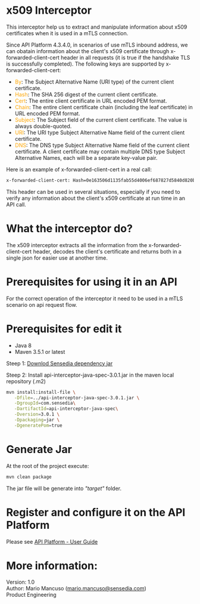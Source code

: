 # x509 Interceptor

This interceptor help us to extract and manipulate information about x509 certificates when it is used in a mTLS connection.

Since API Platform 4.3.4.0, in scenarios of use mTLS inbound address, we can obatain information about the client's x509 certificate through x-forwarded-client-cert header in all requests (it is true if the handshake TLS is successfully completed). The following keys are supported by x-forwarded-client-cert:

* <span style="color:orange;">By</span>: The Subject Alternative Name (URI type) of the current client certificate.
* <span style="color:orange;">Hash</span>: The SHA 256 digest of the current client certificate.
* <span style="color:orange;">Cert</span>: The entire client certificate in URL encoded PEM format.
* <span style="color:orange;">Chain</span>: The entire client certificate chain (including the leaf certificate) in URL encoded PEM format.
* <span style="color:orange;">Subject</span>: The Subject field of the current client certificate. The value is always double-quoted.
* <span style="color:orange;">URI</span>: The URI type Subject Alternative Name field of the current client certificate.
* <span style="color:orange;">DNS</span>: The DNS type Subject Alternative Name field of the current client certificate. A client certificate may contain multiple DNS type Subject Alternative Names, each will be a separate key-value pair.


Here is an example of x-forwarded-client-cert in a real call:

```sh 
x-forwarded-client-cert: Hash=0e163506d1135fab55d4006ef687827d5840d820b2b96fbb86669906db588f28;Cert="-----BEGIN%20CERTIFICATE-----%0AMIIF2jCCA8KgAwIBAgIJALa0N9eujNjtMA0GCSqGSIb3DQEBCwUAMIGmMQswCQYD%0AVQQGEwJCUjESMBAGA1UECAwJU2FvIFBhdWxvMREwDwYDVQQHDAhDYW1waW5hczER%0AMA8GA1UECgwIU2Vuc2VkaWExGTAXBgNVBAsMEFByb2R1Y3QgRW5naW5lZXIxFzAV%0ABgNVBAMMDk15IE93biBSb290IENBMSkwJwYJKoZIhvcNAQkBFhptYXJpby5tYW5j%0AdXNvQHNlbnNlZGlhLmNvbTAeFw0yMDA5MjgxMjQyNDVaFw0yMzAxMDExMjQyNDVa%0AMIGjMQswCQYDVQQGEwJCUjESMBAGA1UECAwJU2Fvfollows an example of x-bla in a real callIFBhdWxvMREwDwYDVQQHDAhD%0AYW1waW5hczERMA8GA1UECgwIU2Vuc2VkaWExCzAJBgNVBAsMAlBFMSIwIAYDVQQD%0ADBlhcGktdGVzdGluZzEuc2Vuc2VkaWEuY29tMSkwJwYJKoZIhvcNAQkBFhptYXJp%0Aby5tYW5jdXNvQHNlbnNlZGlhLmNvbTCCASIwDQYJKoZIhvcNAQEBBQADggEPADCC%0AAQoCggEBAK9covQZij0Pr8QgEx%2BDXpbV%2BD4nynKJz5m9nqlpVFDqAOjJKAi4SJP%2B%0AAKGoFASMULwKCSyokrttSBlJEH1D5A5tXk6F21WMHHgocf0M1lzUyJ6SU1vyRNQU%0AEnTpWfIMVsehb6QjmHxi4mY7Eni0by474QSKvq%2F4jDkInPXk9CGrzLjJuI056Nwa%0AQs%2BXXnBWEBKvo9golQ759QCNnOA53Hx4cabU9ODQ%2BYK3TN%2FtLTQcjz6typg91GuM%0Ae0DDL%2Fg81rOZOiBt8CBpyO83FZmGPg5avHIqqjYGkU1Ng%2F2xh0pFnOlwAqvGR5Ns%0AhBUyrNeWPas%2B9igqPXPuk2LLyA2NqJ8CAwEAAaOCAQowggEGMIHFBgNVHSMEgb0w%0AgbqhgaykgakwgaYxCzAJBgNVBAYTAkJSMRIwEAYDVQQIDAlTYW8gUGF1bG8xETAP%0ABgNVBAcMCENhbXBpbmFzMREwDwYDVQQKDAhTZW5zZWRpYTEZMBcGA1UECwwQUHJv%0AZHVjdCBFbmdpbmVlcjEXMBUGA1UEAwwOTXkgT3duIFJvb3QgQ0ExKTAnBgkqhkiG%0A9w0BCQEWGm1hcmlvLm1hbmN1c29Ac2Vuc2VkaWEuY29tggkA4NsmXODel%2BAwCQYD%0AVR0TBAIwADALBgNVHQ8EBAMCBPAwJAYDVR0RBB0wG4IZYXBpLXRlc3RpbmcxLnNl%0AbnNlZGlhLmNvbTANBgkqhkiG9w0BAQsFAAOCAgEAlZDbWff2pv5RdOUsyYZUD0TO%0AJLKwVTAdZfMg6d65BnDrZl0XiestxuuxDzWelHYg0Jd3cvS2VrhlSysIhJA1NdD8%0AlXrtwoJhLS8RbEPLOcsvHkSY%2B8J7XqTMhtEMCJR3us8DaZH2XX5qpVuW3Q678q1k%0AxsfC6hI4XPpTDB%2BRE8PH%2BkZynczVHuaSUdq8weq4%2BrORJxX7Xz%2BsBsrVjRKn7J9V%0AjZxsckMFj0xtNaj6tGrPEYaL7HBJvFWMN5fXuwQBhH%2BLq4xqtlN%2FeRVQUaMmX2zy%0ALdnUUJwZolFhXJessZ%2B240RjTBjRiG9qatMnA5JBdobILwT4EDE2LekICDOhmKm0%0AaP9QCEGI%2By5dzmDWU7fkZJE06%2FJ6FSMGOTQF7ZctLpZ42q073y%2BuMpb9emQK7%2FUz%0Asdy0vqPTdZFFbNcx2jdSNh%2FyVR%2BNZS0r9PVR0TenE41R%2Blx0FT0XXMliAaNeoYVv%0AhwQUlqF9Vy2PtnHLqAQIuuP7W7SBEtAXhek9qZsl4Z3QENVhxCSylI4OoHmETxRg%0APbWN7BhAYbSWPR8IMl%2Fl7VpgooPWXCSY7q35zcovG%2BxzzZaCB%2BXGod9VvHfgkSVB%0A1KgNGZSx9yFOw%2FygKu1MCDFXWWXVnUMX2gwUWTKpTG4o4VrsmjlFyvxP13mAnqMQ%0AIenAp7fmMAxbZKWdGqQ%3D%0A-----END%20CERTIFICATE-----%0A";Chain="-----BEGIN%20CERTIFICATE-----%0AMIIF2jCCA8KgAwIBAgIJALa0N9eujNjtMA0GCSqGSIb3DQEBCwUAMIGmMQswCQYD%0AVQQGEwJCUjESMBAGA1UECAwJU2FvIFBhdWxvMREwDwYDVQQHDAhDYW1waW5hczER%0AMA8GA1UECgwIU2Vuc2VkaWExGTAXBgNVBAsMEFByb2R1Y3QgRW5naW5lZXIxFzAV%0ABgNVBAMMDk15IE93biBSb290IENBMSkwJwYJKoZIhvcNAQkBFhptYXJpby5tYW5j%0AdXNvQHNlbnNlZGlhLmNvbTAeFw0yMDA5MjgxMjQyNDVaFw0yMzAxMDExMjQyNDVa%0AMIGjMQswCQYDVQQGEwJCUjESMBAGA1UECAwJU2FvIFBhdWxvMREwDwYDVQQHDAhD%0AYW1waW5hczERMA8GA1UECgwIU2Vuc2VkaWExCzAJBgNVBAsMAlBFMSIwIAYDVQQD%0ADBlhcGktdGVzdGluZzEuc2Vuc2VkaWEuY29tMSkwJwYJKoZIhvcNAQkBFhptYXJp%0Aby5tYW5jdXNvQHNlbnNlZGlhLmNvbTCCASIwDQYJKoZIhvcNAQEBBQADggEPADCC%0AAQoCggEBAK9covQZij0Pr8QgEx%2BDXpbV%2BD4nynKJz5m9nqlpVFDqAOjJKAi4SJP%2B%0AAKGoFASMULwKCSyokrttSBlJEH1D5A5tXk6F21WMHHgocf0M1lzUyJ6SU1vyRNQU%0AEnTpWfIMVsehb6QjmHxi4mY7Eni0by474QSKvq%2F4jDkInPXk9CGrzLjJuI056Nwa%0AQs%2BXXnBWEBKvo9golQ759QCNnOA53Hx4cabU9ODQ%2BYK3TN%2FtLTQcjz6typg91GuM%0Ae0DDL%2Fg81rOZOiBt8CBpyO83FZmGPg5avHIqqjYGkU1Ng%2F2xh0pFnOlwAqvGR5Ns%0AhBUyrNeWPas%2B9igqPXPuk2LLyA2NqJ8CAwEAAaOCAQowggEGMIHFBgNVHSMEgb0w%0AgbqhgaykgakwgaYxCzAJBgNVBAYTAkJSMRIwEAYDVQQIDAlTYW8gUGF1bG8xETAP%0ABgNVBAcMCENhbXBpbmFzMREwDwYDVQQKDAhTZW5zZWRpYTEZMBcGA1UECwwQUHJv%0AZHVjdCBFbmdpbmVlcjEXMBUGA1UEAwwOTXkgT3duIFJvb3QgQ0ExKTAnBgkqhkiG%0A9w0BCQEWGm1hcmlvLm1hbmN1c29Ac2Vuc2VkaWEuY29tggkA4NsmXODel%2BAwCQYD%0AVR0TBAIwADALBgNVHQ8EBAMCBPAwJAYDVR0RBB0wG4IZYXBpLXRlc3RpbmcxLnNl%0AbnNlZGlhLmNvbTANBgkqhkiG9w0BAQsFAAOCAgEAlZDbWff2pv5RdOUsyYZUD0TO%0AJLKwVTAdZfMg6d65BnDrZl0XiestxuuxDzWelHYg0Jd3cvS2VrhlSysIhJA1NdD8%0AlXrtwoJhLS8RbEPLOcsvHkSY%2B8J7XqTMhtEMCJR3us8DaZH2XX5qpVuW3Q678q1k%0AxsfC6hI4XPpTDB%2BRE8PH%2BkZynczVHuaSUdq8weq4%2BrORJxX7Xz%2BsBsrVjRKn7J9V%0AjZxsckMFj0xtNaj6tGrPEYaL7HBJvFWMN5fXuwQBhH%2BLq4xqtlN%2FeRVQUaMmX2zy%0ALdnUUJwZolFhXJessZ%2B240RjTBjRiG9qatMnA5JBdobILwT4EDE2LekICDOhmKm0%0AaP9QCEGI%2By5dzmDWU7fkZJE06%2FJ6FSMGOTQF7ZctLpZ42q073y%2BuMpb9emQK7%2FUz%0Asdy0vqPTdZFFbNcx2jdSNh%2FyVR%2BNZS0r9PVR0TenE41R%2Blx0FT0XXMliAaNeoYVv%0AhwQUlqF9Vy2PtnHLqAQIuuP7W7SBEtAXhek9qZsl4Z3QENVhxCSylI4OoHmETxRg%0APbWN7BhAYbSWPR8IMl%2Fl7VpgooPWXCSY7q35zcovG%2BxzzZaCB%2BXGod9VvHfgkSVB%0A1KgNGZSx9yFOw%2FygKu1MCDFXWWXVnUMX2gwUWTKpTG4o4VrsmjlFyvxP13mAnqMQ%0AIenAp7fmMAxbZKWdGqQ%3D%0A-----END%20CERTIFICATE-----%0A";Subject="emailAddress=mario.mancuso@sensedia.com,CN=api-testing1.sensedia.com,OU=PE,O=Sensedia,L=Campinas,ST=Sao Paulo,C=BR";URI=;DNS=api-testing1.sensedia.com
```

This header can be used in several situations, especially if you need to verify any information about the client's x509 certificate at run time in an API call.

# What the interceptor do?

The x509 interceptor extracts all the information from the x-forwarded-client-cert header, decodes the client's certificate and returns both in a single json for easier use at another time.

# Prerequisites for using it in an API

For the correct operation of the interceptor it need to be used in a mTLS scenario on api request flow.

# Prerequisites for edit it

* Java 8
* Maven 3.5.1 or latest

Steep 1: <a href="https://docs.sensedia.com/en/api-platform-guide/4.3.x.x/interceptors/_attachments/api-interceptor-java-spec-3.0.1.jar"> Downlod Sensedia dependency jar</a>

Steep 2: Install api-interceptor-java-spec-3.0.1.jar in the maven local repository (.m2)

```sh
mvn install:install-file \
   -Dfile=../api-interceptor-java-spec-3.0.1.jar \
   -DgroupId=com.sensedia\
   -DartifactId=api-interceptor-java-spec\
   -Dversion=3.0.1 \
   -Dpackaging=jar \
   -DgeneratePom=true
```

# Generate Jar

At the root of the project execute:


```sh
mvn clean package
```

The jar file will be generate into <i>"target"</i> folder.

# Register and configure it on the API Platform

Please see <a href="https://docs.sensedia.com/en/api-platform-guide/4.3.x.x/interceptors/custom-java.html">API Platform - User Guide</a></br>

# More information:
Version: 1.0 </br>
Author: Mario Mancuso (mario.mancuso@sensedia.com) </br>
Product Engineering

